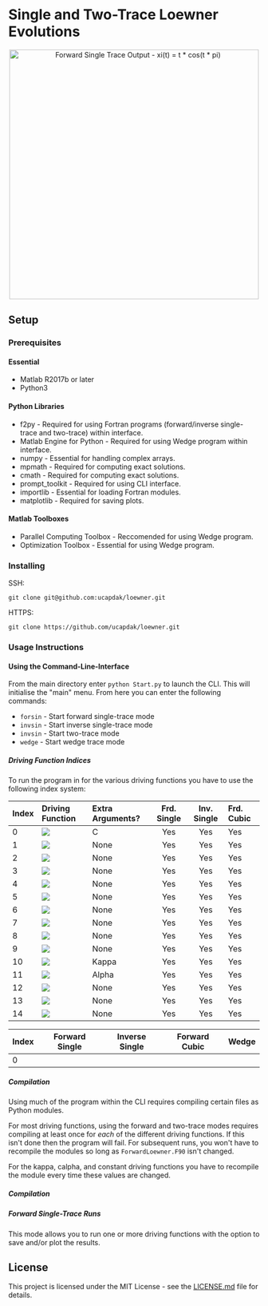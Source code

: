 # Single and Two-Trace Loewner Evolutions

<p align="center">
  <img src="https://github.com/ucapdak/loewner/blob/master/example.png" 
  width="500" alt="Forward Single Trace Output - xi(t) = t * cos(t * pi)"/>
</p>

## Setup

### Prerequisites

#### Essential
* Matlab R2017b or later 
* Python3 

#### Python Libraries
* f2py - Required for using Fortran programs (forward/inverse single-trace and two-trace) within interface.
* Matlab Engine for Python - Required for using Wedge program within interface.
* numpy - Essential for handling complex arrays.
* mpmath - Required for computing exact solutions.
* cmath - Required for computing exact solutions.
* prompt_toolkit - Required for using CLI interface.
* importlib - Essential for loading Fortran modules.
* matplotlib - Required for saving plots.

#### Matlab Toolboxes
* Parallel Computing Toolbox - Reccomended for using Wedge program.
* Optimization Toolbox - Essential for using Wedge program.

### Installing

SSH:
```
git clone git@github.com:ucapdak/loewner.git
```

HTTPS:
```
git clone https://github.com/ucapdak/loewner.git
```

### Usage Instructions

#### Using the Command-Line-Interface

From the main directory enter ``python Start.py`` to launch the CLI. This will initialise the "main" menu. From here you can enter the following commands:

* `` forsin `` - Start forward single-trace mode
* `` invsin `` - Start inverse single-trace mode
* `` invsin `` - Start two-trace mode
* `` wedge `` - Start wedge trace mode

##### Driving Function Indices

To run the program in for the various driving functions you have to use the following index system:

| Index  | Driving Function                                                          | Extra Arguments?   | Frd. Single    | Inv. Single | Frd. Cubic |
| ------ |:--------------------------------------------------------------------------| :------------------|:--------------:|:-----------:|:-----------|
| 0      | ![](https://github.com/ucapdak/loewner/blob/master/readmeimages/00df.png) | C                  | Yes            | Yes         | Yes        |
| 1      | ![](https://github.com/ucapdak/loewner/blob/master/readmeimages/01df.png) | None               | Yes            | Yes         | Yes        |
| 2      | ![](https://github.com/ucapdak/loewner/blob/master/readmeimages/02df.png) | None               | Yes            | Yes         | Yes        |
| 3      | ![](https://github.com/ucapdak/loewner/blob/master/readmeimages/03df.png) | None               | Yes            | Yes         | Yes        |
| 4      | ![](https://github.com/ucapdak/loewner/blob/master/readmeimages/04df.png) | None               | Yes            | Yes         | Yes        |
| 5      | ![](https://github.com/ucapdak/loewner/blob/master/readmeimages/05df.png) | None               | Yes            | Yes         | Yes        |
| 6      | ![](https://github.com/ucapdak/loewner/blob/master/readmeimages/06df.png) | None               | Yes            | Yes         | Yes        |
| 7      | ![](https://github.com/ucapdak/loewner/blob/master/readmeimages/07df.png) | None               | Yes            | Yes         | Yes        |
| 8      | ![](https://github.com/ucapdak/loewner/blob/master/readmeimages/08df.png) | None               | Yes            | Yes         | Yes        |
| 9      | ![](https://github.com/ucapdak/loewner/blob/master/readmeimages/09df.png) | None               | Yes            | Yes         | Yes        |
| 10     | ![](https://github.com/ucapdak/loewner/blob/master/readmeimages/10df.png) | Kappa              | Yes            | Yes         | Yes        |
| 11     | ![](https://github.com/ucapdak/loewner/blob/master/readmeimages/11df.png) | Alpha              | Yes            | Yes         | Yes        |
| 12     | ![](https://github.com/ucapdak/loewner/blob/master/readmeimages/12df.png) | None               | Yes            | Yes         | Yes        |
| 13     | ![](https://github.com/ucapdak/loewner/blob/master/readmeimages/13df.png) | None               | Yes            | Yes         | Yes        |
| 14     | ![](https://github.com/ucapdak/loewner/blob/master/readmeimages/14df.png) | None               | Yes            | Yes         | Yes        |



| Index | Forward Single  | Inverse Single | Forward Cubic | Wedge  |
|-------|:---------------:|:--------------:|:-------------:|:------:|
| 0     |                 |                |               |        |

##### Compilation

Using much of the program within the CLI requires compiling certain files as Python modules.

For most driving functions, using the forward and two-trace modes requires compiling at least once for *each* of the different driving functions. If this isn't done then the program will fail. For subsequent runs, you won't have to recompile the modules so long as  ``ForwardLoewner.F90`` isn't changed.

For the kappa, calpha, and constant driving functions you have to recompile the module every time these values are changed.

##### Compilation

##### Forward Single-Trace Runs

This mode allows you to run one or more driving functions with the option to save and/or plot the results.



## License

This project is licensed under the MIT License - see the [LICENSE.md](LICENSE.md) file for details.

